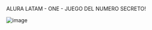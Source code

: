 ALURA LATAM - ONE - JUEGO DEL NUMERO SECRETO!

![image](https://github.com/Yherall/Juego-Secreto/assets/128109331/e40316df-2158-4910-96d4-4912fdf47ec4)
